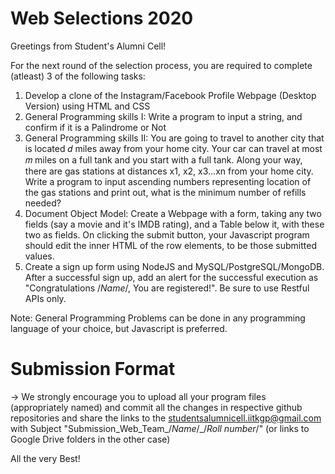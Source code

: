 # Web Selections 2020
Greetings from Student's Alumni Cell! 

For the next round of the selection process, you are required to complete (atleast) 3 of the following tasks:

1. Develop a clone of the Instagram/Facebook Profile Webpage (Desktop Version) using HTML and CSS
2. General Programming skills I: Write a program to input a string, and confirm if it is a Palindrome or Not 
3. General Programming skills II: You are going to travel to another city that is located 𝑑 miles away from your home city. Your car can travel at most 𝑚 miles on a full tank and you start with a full tank. Along your way, there are gas stations at distances x1, x2, x3...xn from your home city. Write a program to input ascending numbers representing location of the gas stations and print out, what is the minimum number of refills needed?
4. Document Object Model: Create a Webpage with a form, taking any two fields (say a movie and it's IMDB rating), and a Table below it, with these two as fields. On clicking the submit button, your Javascript program should edit the inner HTML of the row elements, to be those submitted values. 
5. Create a sign up form using NodeJS and MySQL/PostgreSQL/MongoDB. After a successful sign up, add an alert for the successful execution as "Congratulations /*Name*/, You are registered!". Be sure to use Restful APIs only.

Note: General Programming Problems can be done in any programming language of your choice, but Javascript is preferred. 

# Submission Format
-> We strongly encourage you to upload all your program files (appropriately named) and commit all the changes in respective github repositories and share the links to the studentsalumnicell.iitkgp@gmail.com with Subject "Submission_Web_Team_/*Name*/_/*Roll number*/" 
(or links to Google Drive folders in the other case)

All the very Best! 
   
